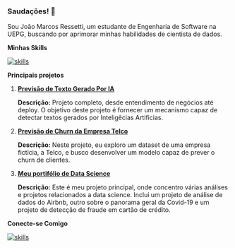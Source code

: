 ### Saudações! 👋

Sou João Marcos Ressetti, um estudante de Engenharia de Software na UEPG, buscando por aprimorar minhas habilidades de cientista de dados.

**Minhas Skills**

[![skills](https://skillicons.dev/icons?i=py,cpp&perline=2)](https://skillicons.dev)

**Principais projetos**

1. **[Previsão de Texto Gerado Por IA](https://github.com/joaomr7/ai_text_detector)**
   
    **Descrição:** Projeto completo, desde entendimento de negócios até deploy. O objetivo deste projeto é fornecer um mecanismo capaz de detectar textos gerados por Inteligêcias Artificias.

3. **[Previsão de Churn da Empresa Telco](https://github.com/joaomr7/previsao-de-churn-telco)**
  
    **Descrição:** Neste projeto, eu exploro um dataset de uma empresa fictícia, a Telco, e busco desenvolver um modelo capaz de prever o churn de clientes.

4. **[Meu portifólio de Data Science](https://github.com/joaomr7/portfolio-data-science)**
  
    **Descrição:** Este é meu projeto principal, onde concentro várias análises e projetos relacionados a data science. Inclui um projeto de análise de dados do Airbnb, outro sobre o panorama geral da Covid-19 e um projeto de detecção de fraude em cartão de crédito.

**Conecte-se Comigo**

[![skills](https://skillicons.dev/icons?i=linkedin)](https://www.linkedin.com/in/joao-marcos-ressetti)

